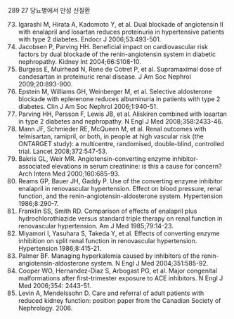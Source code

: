<PAGE>289
27 당뇨병에서 만성 신질환

73. Igarashi M, Hirata A, Kadomoto Y, et al. Dual blockade of angiotensin II with enalapril and losartan reduces proteinuria in hypertensive patients with type 2 diabetes. Endocr J 2006;53:493-501.
74. Jacobsen P, Parving HH. Beneficial impact on cardiovascular risk factors by dual blockade of the renin-angiotensin system in diabetic nephropathy. Kidney Int 2004;66:S108-10.
75. Burgess E, Muirhead N, Rene de Cotret P, et al. Supramaximal dose of candesartan in proteinuric renal disease. J Am Soc Nephrol 2009;20:893-900.
76. Epstein M, Williams GH, Weinberger M, et al. Selective aldosterone blockade with eplerenone reduces albuminuria in patients with type 2 diabetes. Clin J Am Soc Nephrol 2006;1:940-51.
77. Parving HH, Persson F, Lewis JB, et al. Aliskiren combined with losartan in type 2 diabetes and nephropathy. N Engl J Med 2008;358:2433-46.
78. Mann JF, Schmieder RE, McQueen M, et al. Renal outcomes with telmisartan, ramipril, or both, in people at high vascular risk (the ONTARGET study): a multicentre, randomised, double-blind, controlled trial. Lancet 2008;372:547-53.
79. Bakris GL, Weir MR. Angiotensin-converting enzyme inhibitor-associated elevations in serum creatinine: is this a cause for concern? Arch Intern Med 2000;160:685-93.
80. Reams GP, Bauer JH, Gaddy P. Use of the converting enzyme inhibitor enalapril in renovascular hypertension. Effect on blood pressure, renal function, and the renin-angiotensin-aldosterone system. Hypertension 1986;8:290-7.
81. Franklin SS, Smith RD. Comparison of effects of enalapril plus hydrochlorothiazide versus standard triple therapy on renal function in renovascular hypertension. Am J Med 1985;79:14-23.
82. Miyamori I, Yasuhara S, Takeda Y, et al. Effects of converting enzyme inhibition on split renal function in renovascular hypertension. Hypertension 1986;8:415-21.
83. Palmer BF. Managing hyperkalemia caused by inhibitors of the renin-angiotensin-aldosterone system. N Engl J Med 2004;351:585-92.
84. Cooper WO, Hernandez-Diaz S, Arbogast PG, et al. Major congenital malformations after first-trimester exposure to ACE inhibitors. N Engl J Med 2006;354: 2443-51.
85. Levin A, Mendelssohn D. Care and referral of adult patients with reduced kidney function: position paper from the Canadian Society of Nephrology. 2006.